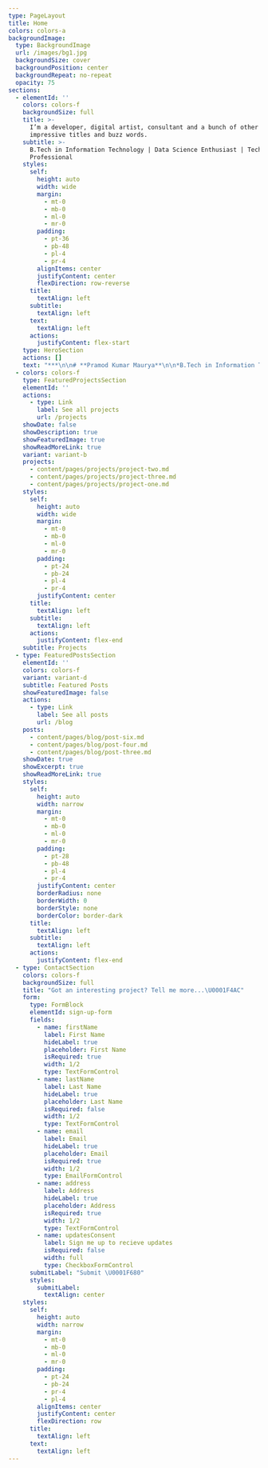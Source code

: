 ```yaml
---
type: PageLayout
title: Home
colors: colors-a
backgroundImage:
  type: BackgroundImage
  url: /images/bg1.jpg
  backgroundSize: cover
  backgroundPosition: center
  backgroundRepeat: no-repeat
  opacity: 75
sections:
  - elementId: ''
    colors: colors-f
    backgroundSize: full
    title: >-
      I’m a developer, digital artist, consultant and a bunch of other
      impressive titles and buzz words.
    subtitle: >-
      B.Tech in Information Technology | Data Science Enthusiast | Tech
      Professional
    styles:
      self:
        height: auto
        width: wide
        margin:
          - mt-0
          - mb-0
          - ml-0
          - mr-0
        padding:
          - pt-36
          - pb-48
          - pl-4
          - pr-4
        alignItems: center
        justifyContent: center
        flexDirection: row-reverse
      title:
        textAlign: left
      subtitle:
        textAlign: left
      text:
        textAlign: left
      actions:
        justifyContent: flex-start
    type: HeroSection
    actions: []
    text: "***\n\n# **Pramod Kumar Maurya**\n\n*B.Tech in Information Technology | Data Science Enthusiast | Tech Professional*\n\n***\n\n\U0001F64F **Hello!**\n\nI’m **Pramod Kumar Maurya**, a passionate **tech professional** with a **B.Tech in Information Technology** from **Shri Ramswaroop Memorial College of Engineering & Management, Lucknow (UP)**. I recently graduated and am currently working as a **Software Engineer** at **Evigur Solutions**. My journey in technology has been driven by an insatiable curiosity and a commitment to continuous learning.\n\n***\n\n## **Education**\n\n*   **B.Tech in Information Technology**\n    Shri Ramswaroop Memorial College of Engineering & Management, Lucknow (UP) *(2021 - 2024)*\n    *   Graduated with a strong foundation in software development, data science, and IT systems.\n\n*   **B.Sc and M.Sc in Physics**\n    *   Developed analytical and problem-solving skills through rigorous academic training.\n\n*   **B.Ed in Physics & Maths**\n    *   Reinforced my belief in the power of holistic education and lifelong learning.\n\n***\n\n## **Professional Experience**\n\n### **Software Engineer**\n\n**Evigur Tech** – *USA*\\\n*(Nov 2024 - Present)*\n\n*   **Role and Responsibilities**:\n    *   Designing, developing, and managing **SharePoint sites** to enhance collaboration and streamline workflows within the organization.\n    *   Customizing **Microsoft 365 apps** (e.g., Teams, Power BI, OneDrive) to meet business requirements and improve productivity.\n    *   Developing and deploying **Power Automate workflows** to automate repetitive tasks and improve operational efficiency.\n    *   Administering **SharePoint Online** environments, including permissions management, site provisioning, and branding customization.\n    *   Integrating **Power BI dashboards** with SharePoint to provide data-driven insights and reporting capabilities.\n    *   Collaborating with cross-functional teams to implement scalable solutions using **Flask**, **PostgreSQL**, and **Python** for backend processes.\n\n*   **Key Achievements**:\n    *   Successfully migrated legacy file systems to **SharePoint Online**, reducing document retrieval time by **50%**.\n    *   Automated reporting processes using **Power BI** and **Power Automate**, cutting manual effort by **40%**.\n    *   Designed and implemented a custom-branded **SharePoint intranet portal**, improving user engagement and accessibility.\n    *   Enhanced security and compliance by implementing **Azure AD Conditional Access Policies** and sensitivity labels for sensitive documents.\n\n*   **Tools and Technologies**:\n    *   **Microsoft 365 Apps**: SharePoint Online, Microsoft Teams, Power BI, Power Automate, OneDrive\n    *   **Development Tools**: Python, Flask, PostgreSQL, REST APIs\n    *   **Cloud Platforms**: Microsoft Azure, SharePoint Framework (SPFx), Azure Active Directory (AAD)\n    *   **Other Tools**: Git, MS Office Suite, Data Visualization Frameworks\n\n***\n\n## **Technical Skills**\n\n### **Programming Languages**\n\n*   Python, SQL, JavaScript\n\n### **Data Science & Analytics**\n\n*   Microsoft Power BI, Flask, Pandas, NumPy\n\n### **Databases**\n\n*   PostgreSQL, MySQL\n\n### **Other Tools**\n\n*   Git, MS Office Suite, REST APIs\n\n***\n\n## **Certifications**\n\n*   **Data Science Training**\n    Completed a comprehensive training program with **Intenshala Training**, focusing on data visualization, analysis, and machine learning fundamentals.\n\n*   **Teaching Certifications**\n    *   CTET (Central Teacher Eligibility Test) – Both Papers\n    *   STET (State Teacher Eligibility Test)\n\n*   **Short Technical Courses**\n    *   CCC (Course on Computer Concepts)\n    *   PMKVY (Pradhan Mantri Kaushal Vikas Yojana) – Customer Service Training\n\n***\n\n## **My Journey in Data Science**\n\nMy passion for **data science** was ignited during my training with **Intenshala**, where I gained hands-on experience in **data visualization**, **statistical analysis**, and **problem-solving** using tools like **Power BI** and **Flask**. I’m now applying these skills in real-world projects to drive innovation and efficiency.\n\n***\n\n## **My Philosophy**\n\nI believe in the power of **continuous learning** and **adaptability** in the ever-evolving tech landscape. As a professional, I strive to leverage technology to solve complex problems and create meaningful impact. Time should never be a barrier to pursuing one’s dreams, and I’m committed to pushing boundaries in my career.\n\n***\n\n## **What I’m Focused On**\n\nCurrently, I’m focused on:\n\n*   Developing scalable solutions using **Python**, **Flask**, and **PostgreSQL**.\n*   Leveraging **data-driven insights** to optimize workflows and improve decision-making.\n*   Staying updated with emerging technologies and contributing to innovative projects.\n\n"
  - colors: colors-f
    type: FeaturedProjectsSection
    elementId: ''
    actions:
      - type: Link
        label: See all projects
        url: /projects
    showDate: false
    showDescription: true
    showFeaturedImage: true
    showReadMoreLink: true
    variant: variant-b
    projects:
      - content/pages/projects/project-two.md
      - content/pages/projects/project-three.md
      - content/pages/projects/project-one.md
    styles:
      self:
        height: auto
        width: wide
        margin:
          - mt-0
          - mb-0
          - ml-0
          - mr-0
        padding:
          - pt-24
          - pb-24
          - pl-4
          - pr-4
        justifyContent: center
      title:
        textAlign: left
      subtitle:
        textAlign: left
      actions:
        justifyContent: flex-end
    subtitle: Projects
  - type: FeaturedPostsSection
    elementId: ''
    colors: colors-f
    variant: variant-d
    subtitle: Featured Posts
    showFeaturedImage: false
    actions:
      - type: Link
        label: See all posts
        url: /blog
    posts:
      - content/pages/blog/post-six.md
      - content/pages/blog/post-four.md
      - content/pages/blog/post-three.md
    showDate: true
    showExcerpt: true
    showReadMoreLink: true
    styles:
      self:
        height: auto
        width: narrow
        margin:
          - mt-0
          - mb-0
          - ml-0
          - mr-0
        padding:
          - pt-28
          - pb-48
          - pl-4
          - pr-4
        justifyContent: center
        borderRadius: none
        borderWidth: 0
        borderStyle: none
        borderColor: border-dark
      title:
        textAlign: left
      subtitle:
        textAlign: left
      actions:
        justifyContent: flex-end
  - type: ContactSection
    colors: colors-f
    backgroundSize: full
    title: "Got an interesting project? Tell me more...\U0001F4AC"
    form:
      type: FormBlock
      elementId: sign-up-form
      fields:
        - name: firstName
          label: First Name
          hideLabel: true
          placeholder: First Name
          isRequired: true
          width: 1/2
          type: TextFormControl
        - name: lastName
          label: Last Name
          hideLabel: true
          placeholder: Last Name
          isRequired: false
          width: 1/2
          type: TextFormControl
        - name: email
          label: Email
          hideLabel: true
          placeholder: Email
          isRequired: true
          width: 1/2
          type: EmailFormControl
        - name: address
          label: Address
          hideLabel: true
          placeholder: Address
          isRequired: true
          width: 1/2
          type: TextFormControl
        - name: updatesConsent
          label: Sign me up to recieve updates
          isRequired: false
          width: full
          type: CheckboxFormControl
      submitLabel: "Submit \U0001F680"
      styles:
        submitLabel:
          textAlign: center
    styles:
      self:
        height: auto
        width: narrow
        margin:
          - mt-0
          - mb-0
          - ml-0
          - mr-0
        padding:
          - pt-24
          - pb-24
          - pr-4
          - pl-4
        alignItems: center
        justifyContent: center
        flexDirection: row
      title:
        textAlign: left
      text:
        textAlign: left
---
```

